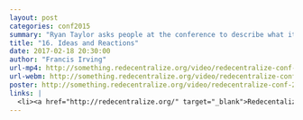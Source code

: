 ```yaml
---
layout: post
categories: conf2015
summary: "Ryan Taylor asks people at the conference to describe what it is and if they recommend it."
title: "16. Ideas and Reactions"
date: 2017-02-18 20:30:00
author: "Francis Irving"
url-mp4: http://something.redecentralize.org/video/redecentralize-conf-2015-ideas-and-reaction-from-participants.mp4
url-webm: http://something.redecentralize.org/video/redecentralize-conf-2015-ideas-and-reaction-from-participants.webm
poster: http://something.redecentralize.org/video/redecentralize-conf-2015-ideas-and-reaction-from-participants.jpg
links: |
  <li><a href="http://redecentralize.org/" target="_blank">Redecentalize webpage</a></li>
---
```

